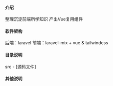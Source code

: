 #### 介绍
整理沉淀前端所学知识
产出Vue复用组件

#### 软件架构
后端：laravel
前端：laravel-mix + vue & tailwindcss


#### 目录说明
src - [源码文件]

#### 其他说明
